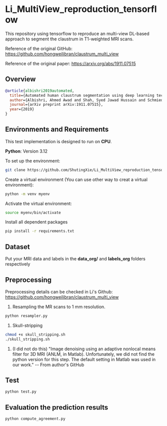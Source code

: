 # Li_MultiView_reproduction_tensorflow
This repository using tensorflow to reproduce an multi-view DL-based approach to
segment the claustrum in T1-weighted MRI scans. 

Reference of the original GitHub: https://github.com/hongweilibran/claustrum_multi_view

Reference of the original paper: https://arxiv.org/abs/1911.07515


## Overview
```bibtex
@article{albishri2019automated,
  title={Automated human claustrum segmentation using deep learning technologies},
  author={Albishri, Ahmed Awad and Shah, Syed Jawad Hussain and Schmiedler, Anthony and Kang, Seung Suk and Lee, Yugyung},
  journal={arXiv preprint arXiv:1911.07515},
  year={2019}
}
```


## Environments and Requirements

This test implementation is designed to run on **CPU**.

**Python**: Version 3.12

To set up the environment:
```bash
git clone https://github.com/ShutingXie/Li_MultiView_reproduction_tensorflow.git
```

Create a virtual environment (You can use other way to creat a virtual environment):
```bash
python -m venv myenv
```

Activate the virtual environment:
```bash
source myenv/bin/activate
```

Install all dependent packages
```bash
pip install -r requirements.txt
```


## Dataset
Put your MRI data and labels in the **data_org/** and **labels_org** folders respectively


## Preprocessing
Preprocessing details can be checked in Li's Github: https://github.com/hongweilibran/claustrum_multi_view

1. Resampling the MR scans to 1 mm resolution.
```bash
python resampler.py
```
1. Skull-stripping
```bash
chmod +x skull_stripping.sh
./skull_stripping.sh
```
1. (I did not do this) "Image denoising using an adaptive nonlocal means filter for 3D MRI (ANLM, in Matlab). Unfortunately, we did not find the python version for this step. The default setting in Matlab was used in our work." -- From author's GitHub 


## Test
```bash
python test.py
```

## Evaluation the prediction results
```bash
python compute_agreement.py
```





   
